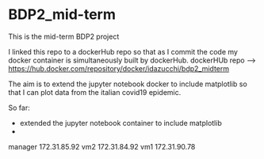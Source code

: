 # BDP2_mid-term

This is the mid-term BDP2 project

I linked this repo to a dockerHub repo so that as I commit the code my docker container is simultaneously built by dockerHub.
dockerHUb repo --> https://hub.docker.com/repository/docker/idazucchi/bdp2_midterm

The aim is to extend the jupyter notebook docker to include matplotlib so that I can plot data from the italian covid19 epidemic.

So far:
  - extended the jupyter notebook container to include matplotlib
  - 
manager 172.31.85.92
vm2     172.31.84.92
vm1     172.31.90.78
